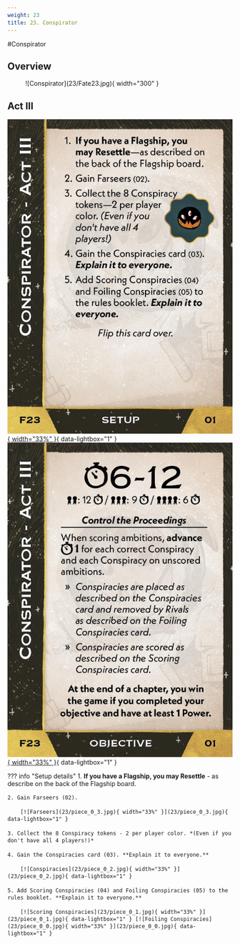 ```yaml
---
weight: 23
title: 23. Conspirator
---
```

#Conspirator
## Overview
<figure markdown="span">
![Conspirator](23/Fate23.jpg){ width="300" }
</figure>

## Act III

[![Setup](23/piece_1_0.jpg){ width="33%" }](23/piece_1_0.jpg){ data-lightbox="1" }[![Objective](23/back_1_0.jpg){ width="33%" }](23/back_1_0.jpg){ data-lightbox="1" }

??? info "Setup details"
    1. **If you have a Flagship, you may Resettle** - as describe on the back of the Flagship board.
    
    2. Gain Farseers (02).
    
        [![Farseers](23/piece_0_3.jpg){ width="33%" }](23/piece_0_3.jpg){ data-lightbox="1" }
    
    3. Collect the 8 Conspiracy tokens - 2 per player color. *(Even if you don't have all 4 players!)*
    
    4. Gain the Conspiracies card (03). **Explain it to everyone.**
    
        [![Conspiracies](23/piece_0_2.jpg){ width="33%" }](23/piece_0_2.jpg){ data-lightbox="1" }
    
    5. Add Scoring Conspiracies (04) and Foiling Conspiracies (05) to the rules booklet. **Explain it to everyone.**

        [![Scoring Conspiracies](23/piece_0_1.jpg){ width="33%" }](23/piece_0_1.jpg){ data-lightbox="1" } [![Foiling Conspiracies](23/piece_0_0.jpg){ width="33%" }](23/piece_0_0.jpg){ data-lightbox="1" }